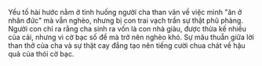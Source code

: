 Yếu tố hài hước nằm ở tình huống người cha than vãn về việc mình "ăn ở nhân đức" mà vẫn nghèo, nhưng bị con trai vạch trần sự thật phũ phàng. Người con chỉ ra rằng cha sinh ra vốn là con nhà giàu, được thừa kế nhiều của cải, nhưng vì cờ bạc số đề mà trở nên nghèo khó. Sự mâu thuẫn giữa lời than thở của cha và sự thật cay đắng tạo nên tiếng cười chua chát về hậu quả của thói cờ bạc.
